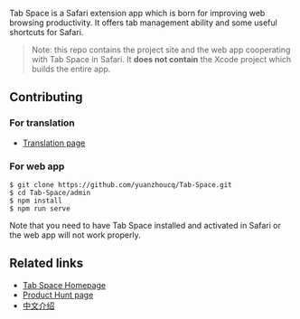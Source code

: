 Tab Space is a Safari extension app which is born for improving web browsing productivity. It offers tab management ability and some useful shortcuts for Safari.

> Note: this repo contains the project site and the web app cooperating with Tab Space in Safari. It **does not contain** the Xcode project which builds the entire app. 


## Contributing
### For translation
- [Translation page](https://mytab.space/translate.html)
### For web app
```
$ git clone https://github.com/yuanzhoucq/Tab-Space.git
$ cd Tab-Space/admin
$ npm install
$ npm run serve
```
Note that you need to have Tab Space installed and activated in Safari or the web app will not work properly.

## Related links
- [Tab Space Homepage](http://mytab.space)
- [Product Hunt page](https://www.producthunt.com/posts/tab-sapce)
- [中文介绍](https://sspai.com/post/56315)


